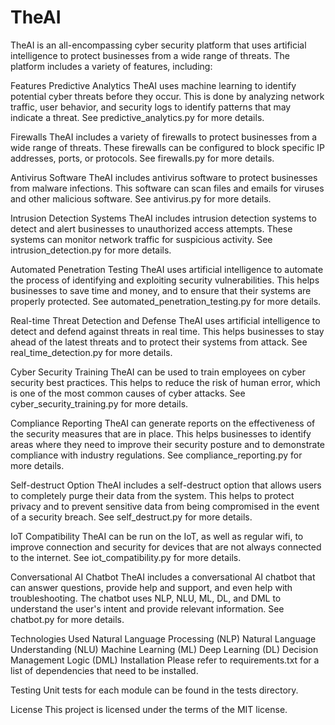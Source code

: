 # TheAI

TheAI is an all-encompassing cyber security platform that uses artificial intelligence to protect businesses from a wide range of threats. The platform includes a variety of features, including:

Features
Predictive Analytics
TheAI uses machine learning to identify potential cyber threats before they occur. This is done by analyzing network traffic, user behavior, and security logs to identify patterns that may indicate a threat. See predictive_analytics.py for more details.

Firewalls
TheAI includes a variety of firewalls to protect businesses from a wide range of threats. These firewalls can be configured to block specific IP addresses, ports, or protocols. See firewalls.py for more details.

Antivirus Software
TheAI includes antivirus software to protect businesses from malware infections. This software can scan files and emails for viruses and other malicious software. See antivirus.py for more details.

Intrusion Detection Systems
TheAI includes intrusion detection systems to detect and alert businesses to unauthorized access attempts. These systems can monitor network traffic for suspicious activity. See intrusion_detection.py for more details.

Automated Penetration Testing
TheAI uses artificial intelligence to automate the process of identifying and exploiting security vulnerabilities. This helps businesses to save time and money, and to ensure that their systems are properly protected. See automated_penetration_testing.py for more details.

Real-time Threat Detection and Defense
TheAI uses artificial intelligence to detect and defend against threats in real time. This helps businesses to stay ahead of the latest threats and to protect their systems from attack. See real_time_detection.py for more details.

Cyber Security Training
TheAI can be used to train employees on cyber security best practices. This helps to reduce the risk of human error, which is one of the most common causes of cyber attacks. See cyber_security_training.py for more details.

Compliance Reporting
TheAI can generate reports on the effectiveness of the security measures that are in place. This helps businesses to identify areas where they need to improve their security posture and to demonstrate compliance with industry regulations. See compliance_reporting.py for more details.

Self-destruct Option
TheAI includes a self-destruct option that allows users to completely purge their data from the system. This helps to protect privacy and to prevent sensitive data from being compromised in the event of a security breach. See self_destruct.py for more details.

IoT Compatibility
TheAI can be run on the IoT, as well as regular wifi, to improve connection and security for devices that are not always connected to the internet. See iot_compatibility.py for more details.

Conversational AI Chatbot
TheAI includes a conversational AI chatbot that can answer questions, provide help and support, and even help with troubleshooting. The chatbot uses NLP, NLU, ML, DL, and DML to understand the user's intent and provide relevant information. See chatbot.py for more details.

Technologies Used
Natural Language Processing (NLP)
Natural Language Understanding (NLU)
Machine Learning (ML)
Deep Learning (DL)
Decision Management Logic (DML)
Installation
Please refer to requirements.txt for a list of dependencies that need to be installed.

Testing
Unit tests for each module can be found in the tests directory.

License
This project is licensed under the terms of the MIT license.
